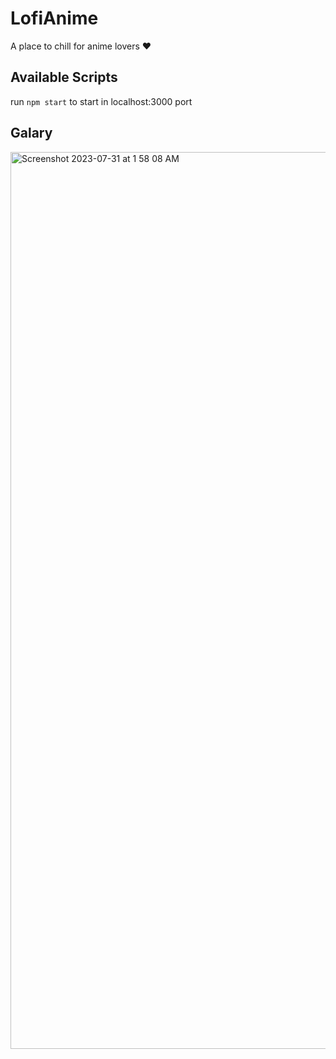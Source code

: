 # LofiAnime

A place to chill for anime lovers ❤️

## Available Scripts

run `npm start` to start in localhost:3000 port

## Galary


<img width="1435" alt="Screenshot 2023-07-31 at 1 58 08 AM" src="https://github.com/rijusougata13/loffyAnime/assets/52108435/9ea444fc-c8e6-4d39-a971-db5296c63e70">
